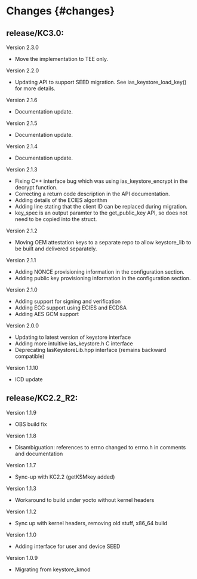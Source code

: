# Changes {#changes}

## release/KC3.0:

Version 2.3.0
  * Move the implementation to TEE only.

Version 2.2.0
  * Updating API to support SEED migration.
    See ias_keystore_load_key() for more details.

Version 2.1.6
  * Documentation update.

Version 2.1.5
  * Documentation update.

Version 2.1.4
  * Documentation update.

Version 2.1.3
  * Fixing C++ interface bug which was using ias_keystore_encrypt in the decrypt function.
  * Correcting a return code description in the API documentation.
  * Adding details of the ECIES algorithm
  * Adding line stating that the client ID can be replaced during migration.
  * key_spec is an output paramter to the get_public_key API, so does not need to be copied into the struct.

Version 2.1.2
  * Moving OEM attestation keys to a separate repo to allow keystore_lib to be built and delivered separately.

Version 2.1.1
  * Adding NONCE provisioning information in the configuration section.
  * Adding public key provisioning information in the configuration section.

Version 2.1.0

  * Adding support for signing and verification
  * Adding ECC support using ECIES and ECDSA
  * Adding AES GCM support

Version 2.0.0

  * Updating to latest version of keystore interface
  * Adding more intuitive ias_keystore.h C interface
  * Deprecating IasKeystoreLib.hpp interface (remains backward compatible)

Version 1.1.10

  * ICD update

## release/KC2.2_R2:

Version 1.1.9

  * OBS build fix

Version 1.1.8

  * Disambiguation: references to errno changed to errno.h in comments and documentation

Version 1.1.7

  * Sync-up with KC2.2 (getKSMkey added)

Version 1.1.3

  * Workaround to build under yocto without kernel headers

Version 1.1.2

  * Sync up with kernel headers, removing old stuff, x86_64 build

Version 1.1.0

  * Adding interface for user and device SEED

Version 1.0.9

  * Migrating from keystore_kmod
